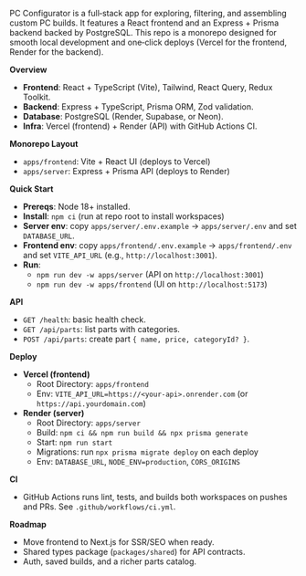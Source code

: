 PC Configurator is a full‑stack app for exploring, filtering, and assembling custom PC builds. It features a React frontend and an Express + Prisma backend backed by PostgreSQL. This repo is a monorepo designed for smooth local development and one‑click deploys (Vercel for the frontend, Render for the backend).

**Overview**
- **Frontend**: React + TypeScript (Vite), Tailwind, React Query, Redux Toolkit.
- **Backend**: Express + TypeScript, Prisma ORM, Zod validation.
- **Database**: PostgreSQL (Render, Supabase, or Neon).
- **Infra**: Vercel (frontend) + Render (API) with GitHub Actions CI.

**Monorepo Layout**
- `apps/frontend`: Vite + React UI (deploys to Vercel)
- `apps/server`: Express + Prisma API (deploys to Render)

**Quick Start**
- **Prereqs**: Node 18+ installed.
- **Install**: `npm ci` (run at repo root to install workspaces)
- **Server env**: copy `apps/server/.env.example` → `apps/server/.env` and set `DATABASE_URL`.
- **Frontend env**: copy `apps/frontend/.env.example` → `apps/frontend/.env` and set `VITE_API_URL` (e.g., `http://localhost:3001`).
- **Run**:
  - `npm run dev -w apps/server` (API on `http://localhost:3001`)
  - `npm run dev -w apps/frontend` (UI on `http://localhost:5173`)

**API**
- `GET /health`: basic health check.
- `GET /api/parts`: list parts with categories.
- `POST /api/parts`: create part `{ name, price, categoryId? }`.

**Deploy**
- **Vercel (frontend)**
  - Root Directory: `apps/frontend`
  - Env: `VITE_API_URL=https://<your-api>.onrender.com` (or `https://api.yourdomain.com`)
- **Render (server)**
  - Root Directory: `apps/server`
  - Build: `npm ci && npm run build && npx prisma generate`
  - Start: `npm run start`
  - Migrations: run `npx prisma migrate deploy` on each deploy
  - Env: `DATABASE_URL`, `NODE_ENV=production`, `CORS_ORIGINS`

**CI**
- GitHub Actions runs lint, tests, and builds both workspaces on pushes and PRs. See `.github/workflows/ci.yml`.

**Roadmap**
- Move frontend to Next.js for SSR/SEO when ready.
- Shared types package (`packages/shared`) for API contracts.
- Auth, saved builds, and a richer parts catalog.
